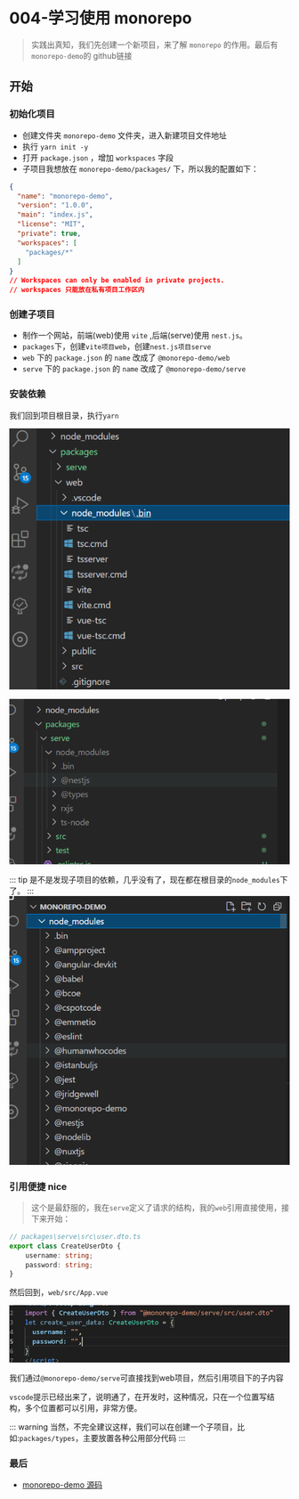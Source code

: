 # 004-学习使用 monorepo 

> 实践出真知，我们先创建一个新项目，来了解 `monorepo` 的作用。最后有`monorepo-demo`的 github链接

## 开始

### 初始化项目

- 创建文件夹 `monorepo-demo` 文件夹，进入新建项目文件地址
- 执行 `yarn init -y`
- 打开 `package.json` ，增加 `workspaces` 字段
- 子项目我想放在 `monorepo-demo/packages/` 下，所以我的配置如下：

```json
{
  "name": "monorepo-demo",
  "version": "1.0.0",
  "main": "index.js",
  "license": "MIT",
  "private": true,
  "workspaces": [
    "packages/*"
  ]
}
// Workspaces can only be enabled in private projects.
// workspaces 只能放在私有项目工作区内
```
### 创建子项目

- 制作一个网站，前端(web)使用 `vite` ,后端(serve)使用 `nest.js`。
- `packages`下，创建`vite项目web`，创建`nest.js项目serve`
- `web` 下的 `package.json` 的 `name` 改成了 `@monorepo-demo/web`
- `serve` 下的 `package.json` 的 `name` 改成了 `@monorepo-demo/serve`


### 安装依赖

我们回到项目根目录，执行`yarn`

![](01-41.png)

![](00-05.png)

::: tip
是不是发现子项目的依赖，几乎没有了，现在都在根目录的`node_modules`下了。
:::
![](02-36.png)

### 引用便捷 nice
> 这个是最舒服的，我在`serve`定义了请求的结构，我的`web`引用直接使用，接下来开始：
```ts
// packages\serve\src\user.dto.ts
export class CreateUserDto {
    username: string;
    password: string;
}
```
然后回到，`web/src/App.vue`

![](19-39.png)

我们通过`@monorepo-demo/serve`可直接找到web项目，然后引用项目下的子内容

`vscode`提示已经出来了，说明通了，在开发时，这种情况，只在一个位置写结构，多个位置都可以引用，非常方便。

::: warning
当然，不完全建议这样，我们可以在创建一个子项目，比如:`packages/types`，主要放置各种公用部分代码
:::

### 最后

- [monorepo-demo 源码](https://github.com/chunshand/monorepo-demo)